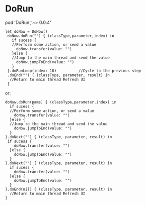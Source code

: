 # DoRun


 pod 'DoRun',’~> 0.0.4'
 
 
 
    let doNow = DoNow()
     doNow.doRun("") { (classType,parameter,index) in 
       if sucess {
       //Perform some action, or send a value
         doNow.transfer(value: "")
       }else {
       //Jump to the main thread and send the value
         doNow.jumpToEnd(value: "")
       }
     }.doRunLoop(index: 10)          //Cycle to the previous step
     .doEnd("") { (classType, parameter, result) in  
      //Return to main thread Refresh UI
     }

or:

    doNow.doRun(pams) { (classType,parameter,index) in
      if sucess {
      //Perform some action, or send a value
        doNow.transfer(value: "")
      }else {
      //Jump to the main thread and send the value
        doNow.jumpToEnd(value: "")
      }
    }.doNext("") { (classType, parameter, result) in
     if sucess {
        doNow.transfer(value: "")
      }else {
        doNow.jumpToEnd(value: "")
      }
    }.doNext("") { (classType, parameter, result) in
      if sucess {
        doNow.transfer(value: "")
      }else {
        doNow.jumpToEnd(value: "")
      }
    }.doEnd(nil) { (classType, parameter, result) in
      //Return to main thread Refresh UI
    }
